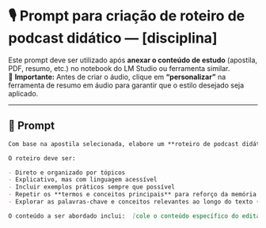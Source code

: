 
# 🎙️ Prompt para criação de roteiro de podcast didático — [disciplina]

Este prompt deve ser utilizado após **anexar o conteúdo de estudo** (apostila, PDF, resumo, etc.) no notebook do LM Studio ou ferramenta similar.  
📌 **Importante:** Antes de criar o áudio, clique em **“personalizar”** na ferramenta de resumo em áudio para garantir que o estilo desejado seja aplicado.

---

## 🧾 Prompt
```markdown
Com base na apostila selecionada, elabore um **roteiro de podcast didático**, fluido e com linguagem simples, que facilite a memorização dos conteúdos de **[disciplina]** voltados para concursos públicos.

O roteiro deve ser:

- Direto e organizado por tópicos
- Explicativo, mas com linguagem acessível
- Incluir exemplos práticos sempre que possível
- Repetir os **termos e conceitos principais** para reforço da memória
- Explorar as palavras-chave e conceitos relevantes ao longo do texto (mesmo que explicados de forma simplificada)

O conteúdo a ser abordado inclui:  [cole o conteúdo específico do edital que tem no pdf selecionado]
```
